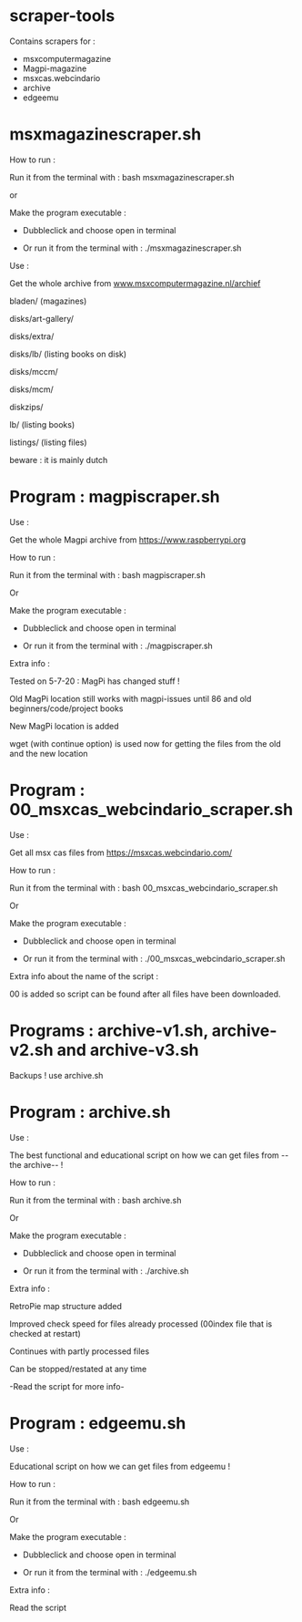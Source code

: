 # scraper-tools

Contains scrapers for :
- msxcomputermagazine 
- Magpi-magazine
- msxcas.webcindario
- archive
- edgeemu


# msxmagazinescraper.sh

How to run :

Run it from the terminal with : bash msxmagazinescraper.sh

or

Make the program executable :

- Dubbleclick and choose open in terminal

- Or run it from the terminal with : ./msxmagazinescraper.sh

Use : 

Get the whole archive from www.msxcomputermagazine.nl/archief 

bladen/ (magazines)

disks/art-gallery/ 

disks/extra/ 

disks/lb/ (listing books on disk)

disks/mccm/ 

disks/mcm/ 

diskzips/ 

lb/ (listing books)

listings/ (listing files)

beware : it is mainly dutch


# Program : magpiscraper.sh

Use : 

Get the whole Magpi archive from https://www.raspberrypi.org

How to run :

Run it from the terminal with : bash magpiscraper.sh

Or

Make the program executable :

- Dubbleclick and choose open in terminal

- Or run it from the terminal with : ./magpiscraper.sh

Extra info :

Tested on 5-7-20 : MagPi has changed stuff !

Old MagPi location still works with magpi-issues until 86 and old beginners/code/project books

New MagPi location is added

wget (with continue option) is used now for getting the files from the old and the new location


# Program : 00_msxcas_webcindario_scraper.sh

Use : 

Get all msx cas files from https://msxcas.webcindario.com/

How to run :

Run it from the terminal with : bash 00_msxcas_webcindario_scraper.sh

Or

Make the program executable :

- Dubbleclick and choose open in terminal

- Or run it from the terminal with : ./00_msxcas_webcindario_scraper.sh

Extra info about the name of the script :

00 is added so script can be found after all files have been downloaded.


# Programs : archive-v1.sh, archive-v2.sh and archive-v3.sh

Backups ! use archive.sh


# Program : archive.sh

Use : 

The best functional and educational script on how we can get files from --the archive-- !

How to run :

Run it from the terminal with : bash archive.sh

Or

Make the program executable :

- Dubbleclick and choose open in terminal

- Or run it from the terminal with : ./archive.sh

Extra info :

RetroPie map structure added

Improved check speed for files already processed (00index file that is checked at restart)

Continues with partly processed files

Can be stopped/restated at any time

-Read the script for more info-


# Program : edgeemu.sh

Use : 

Educational script on how we can get files from edgeemu !

How to run :

Run it from the terminal with : bash edgeemu.sh

Or

Make the program executable :

- Dubbleclick and choose open in terminal

- Or run it from the terminal with : ./edgeemu.sh

Extra info :

Read the script
